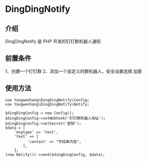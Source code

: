 # DingDingNotify

## 介绍

DingDingNotify 是 PHP 开发的钉钉群机器人通知

## 前置条件
1、创建一个钉钉群
2、添加一个自定义的群机器人，安全设置选择 加密

## 使用方法

```
use Yangwenhang\DingDingNotify\Config;
use Yangwenhang\DingDingNotify\Notify;

$dingDingConfig = new Config();
$dingDingConfig->setWebhook('钉钉群机器人地址');
$dingDingConfig->setSecret('密钥');
$data = [
    'msgtype' => 'text',
    'text' => [
          'content' => "字段串内容",
        ],
    ];
(new Notify())->send($dingDingConfig, $data);
```

